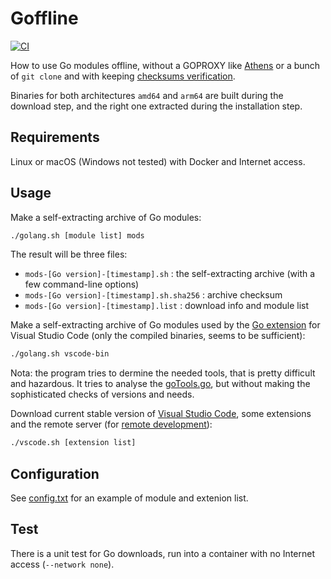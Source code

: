 # Goffline

[![CI](https://github.com/rene-d/goffline/actions/workflows/go_test.yml/badge.svg)](https://github.com/rene-d/goffline/actions/workflows/go_test.yml)

How to use Go modules offline, without a GOPROXY like [Athens](https://github.com/gomods/athens) or a bunch of `git clone` and with keeping [checksums verification](https://sum.golang.org).

Binaries for both architectures `amd64` and `arm64` are built during the download step, and the right one extracted during the installation step.

## Requirements

Linux or macOS (Windows not tested) with Docker and Internet access.

## Usage

Make a self-extracting archive of Go modules:

```bash
./golang.sh [module list] mods
```

The result will be three files:

- `mods-[Go version]-[timestamp].sh` : the self-extracting archive (with a few command-line options)
- `mods-[Go version]-[timestamp].sh.sha256` : archive checksum
- `mods-[Go version]-[timestamp].list` : download info and module list

Make a self-extracting archive of Go modules used by the [Go extension](https://marketplace.visualstudio.com/items?itemName=golang.go) for Visual Studio Code (only the compiled binaries, seems to be sufficient):

```bash
./golang.sh vscode-bin
```

Nota: the program tries to dermine the needed tools, that is pretty difficult and hazardous. It tries to analyse the [goTools.go](https://github.com/golang/vscode-go/blob/master/src/goTools.ts), but without making the sophisticated checks of versions and needs.

Download current stable version of [Visual Studio Code](https://code.visualstudio.com), some extensions and the remote server (for [remote development](https://code.visualstudio.com/docs/remote/remote-overview)):

```bash
./vscode.sh [extension list]
```

## Configuration

See [config.txt](./config.txt) for an example of module and extenion list.

## Test

There is a unit test for Go downloads, run into a container with no Internet access (`--network none`).
